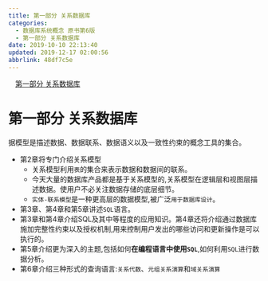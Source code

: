 ```yaml
---
title: 第一部分 关系数据库
categories: 
  - 数据库系统概念 原书第6版
  - 第一部分 关系数据库
date: 2019-10-10 22:13:40
updated: 2019-12-17 02:00:56
abbrlink: 48df7c5e
---
```

<div id='my_toc'><a href="/ReadingNotes/48df7c5e/#第一部分-关系数据库" class="header_1">第一部分 关系数据库</a>&nbsp;<br></div>
<style>.header_1{margin-left: 1em;}.header_2{margin-left: 2em;}.header_3{margin-left: 3em;}.header_4{margin-left: 4em;}.header_5{margin-left: 5em;}.header_6{margin-left: 6em;}</style>
<!--more-->
<script>if (navigator.platform.search('arm')==-1){document.getElementById('my_toc').style.display = 'none';}var e,p = document.getElementsByTagName('p');while (p.length>0) {e = p[0];e.parentElement.removeChild(e);}</script>

<!--end-->
<!--SSTStart-->
# 第一部分 关系数据库 #
据模型是描述数据、数据联系、数据语义以及一致性约束的概念工具的集合。
- 第2章将专门介绍关系模型
    - 关系模型利用`表`的集合来表示数据和数据间的联系。
    - 今天大量的数据库产品都是基于关系模型的,关系模型在逻辑层和视图层描述数据。使用户不必关注数据存储的底层细节。
    - `实体-联系模型`是一种更高层的数据模型,被广泛`用于数据库设计`。
- 第3章、第4章和第5章讲述`SQL`语言。
- 第3章和第4章介绍SQL及其中等程度的应用知识。第4章还将介绍通过数据库施加完整性约束以及授权机制,用来控制用户发出的哪些访问和更新操作是可以执行的。
- 第5章介绍更为深入的主题,包括如何**在编程语言中使用`SQL`**,如何利用`SQL`进行数据分析。
- 第6章介绍三种形式的查询语言:`关系代数`、`元组关系演算`和`域关系演算`

<!--SSTStop-->

